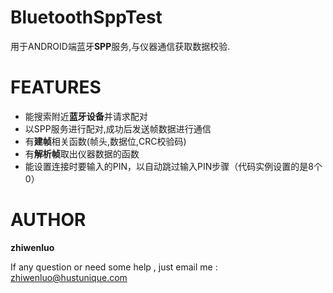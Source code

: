 BluetoothSppTest
================
用于ANDROID端蓝牙**SPP**服务,与仪器通信获取数据校验.

FEATURES
================
 - 能搜索附近**蓝牙设备**并请求配对
 - 以SPP服务进行配对,成功后发送帧数据进行通信
 - 有**建帧**相关函数(帧头,数据位,CRC校验码)
 - 有**解析帧**取出仪器数据的函数
 - 能设置连接时要输入的PIN，以自动跳过输入PIN步骤（代码实例设置的是8个0）

AUTHOR
================
**zhiwenluo**

If any question or need some help , just email me : zhiwenluo@hustunique.com


